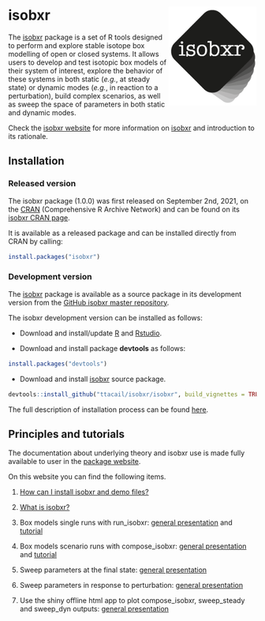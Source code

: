 
<!-- README.md is generated from README.Rmd. Please edit that file -->
# isobxr <img src="man/figures/README-logo.png" align="right" height="200px" />

<!-- badges: start -->
<!-- badges: end -->
The [isobxr](https://ttacail.github.io/isobxr_web/) package is a set of R tools designed to perform and explore stable isotope box modelling of open or closed systems. It allows users to develop and test isotopic box models of their system of interest, explore the behavior of these systems in both static (*e.g.*, at steady state) or dynamic modes (*e.g.*, in reaction to a perturbation), build complex scenarios, as well as sweep the space of parameters in both static and dynamic modes.

Check the [isobxr website](https://ttacail.github.io/isobxr_web/) for more information on [isobxr](https://ttacail.github.io/isobxr_web/) and introduction to its rationale.

## Installation

<!-- START copy/pasted from isobxr_website install instructions -->
### Released version

The isobxr package (1.0.0) was first released on September 2nd, 2021, on the [CRAN](https://cran.r-project.org/) (Comprehensive R Archive Network) and can be found on its [isobxr CRAN page](https://cran.r-project.org/web/packages/isobxr/index.html).

It is available as a released package and can be installed directly from CRAN by calling:

``` r
install.packages("isobxr")
```

### Development version

The [isobxr](https://ttacail.github.io/isobxr/) package is available as a source package in its development version from the [GitHub isobxr master repository](https://github.com/ttacail/isobxr).

The isobxr development version can be installed as follows:

-   Download and install/update [R](https://cran.r-project.org/) and [Rstudio](https://rstudio.com/products/rstudio/download/).

-   Download and install package **devtools** as follows:

``` r
install.packages("devtools")
```

-   Download and install [isobxr](https://ttacail.github.io/isobxr/) source package.

``` r
devtools::install_github("ttacail/isobxr/isobxr", build_vignettes = TRUE) # FALSE if no pandoc/Rstudio 
```

<!-- END copy/pasted from isobxr_website install instructions -->
The full description of installation process can be found [here](https://ttacail.github.io/isobxr_web/vgn_01_Installation.html).

## Principles and tutorials

<!-- START copy/pasted from isobxr_website index page -->
The documentation about underlying theory and isobxr use is made fully available to user in the [package website](https://ttacail.github.io/isobxr_web/index.html).

On this website you can find the following items.

1.  [How can I install isobxr and demo files?](https://ttacail.github.io/isobxr_web/vgn_01_Installation.html)

2.  [What is isobxr?](https://ttacail.github.io/isobxr_web/vgn_02_General_presentation.html)

3.  Box models single runs with run\_isobxr: [general presentation](https://ttacail.github.io/isobxr_web/vgn_03_Run_isobxr_presentation.html) and [tutorial](https://ttacail.github.io/isobxr_web/vgn_04_Run_isobxr_tutorial.html)

4.  Box models scenario runs with compose\_isobxr: [general presentation](https://ttacail.github.io/isobxr_web/vgn_05_compose_isobxr.html) and [tutorial](https://ttacail.github.io/isobxr_web/vgn_06_compose_isobxr_tutorial.html)

5.  Sweep parameters at the final state: [general presentation](https://ttacail.github.io/isobxr_web/vgn_07_sweep_steady.html)

6.  Sweep parameters in response to perturbation: [general presentation](https://ttacail.github.io/isobxr_web/vgn_08_sweep_dyn.html)

7.  Use the shiny offline html app to plot compose\_isobxr, sweep\_steady and sweep\_dyn outputs: [general presentation](https://ttacail.github.io/isobxr_web/vgn_09_runShinyPlots.html)

<!-- END copy/pasted from isobxr_website index page -->
